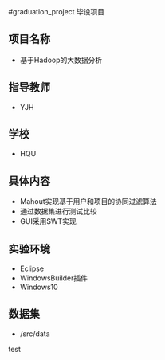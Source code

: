 #graduation_project
毕设项目

项目名称
-
- 基于Hadoop的大数据分析

指导教师
-
- YJH

学校
-
- HQU

具体内容
-
- Mahout实现基于用户和项目的协同过滤算法
- 通过数据集进行测试比较
- GUI采用SWT实现

实验环境
-
- Eclipse
- WindowsBuilder插件
- Windows10

数据集
-
- /src/data

test
